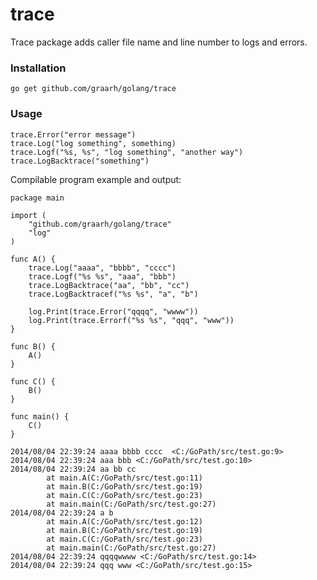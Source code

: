 trace
======

Trace package adds caller file name and line number to 
logs and errors.

### Installation
    go get github.com/graarh/golang/trace

### Usage
``` golang
trace.Error("error message")
trace.Log("log something", something)
trace.Logf("%s, %s", "log something", "another way")
trace.LogBacktrace("something")
```

Compilable program example and output:
``` golang
package main

import (
	"github.com/graarh/golang/trace"
	"log"
)

func A() {
	trace.Log("aaaa", "bbbb", "cccc")
	trace.Logf("%s %s", "aaa", "bbb")
	trace.LogBacktrace("aa", "bb", "cc")
	trace.LogBacktracef("%s %s", "a", "b")

	log.Print(trace.Error("qqqq", "wwww"))
	log.Print(trace.Errorf("%s %s", "qqq", "www"))
}

func B() {
	A()
}

func C() {
	B()
}

func main() {
	C()
}

```

```
2014/08/04 22:39:24 aaaa bbbb cccc  <C:/GoPath/src/test.go:9>
2014/08/04 22:39:24 aaa bbb <C:/GoPath/src/test.go:10>
2014/08/04 22:39:24 aa bb cc
        at main.A(C:/GoPath/src/test.go:11)
        at main.B(C:/GoPath/src/test.go:19)
        at main.C(C:/GoPath/src/test.go:23)
        at main.main(C:/GoPath/src/test.go:27)
2014/08/04 22:39:24 a b
        at main.A(C:/GoPath/src/test.go:12)
        at main.B(C:/GoPath/src/test.go:19)
        at main.C(C:/GoPath/src/test.go:23)
        at main.main(C:/GoPath/src/test.go:27)
2014/08/04 22:39:24 qqqqwwww <C:/GoPath/src/test.go:14>
2014/08/04 22:39:24 qqq www <C:/GoPath/src/test.go:15>
```
